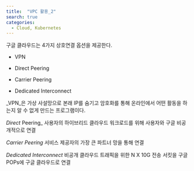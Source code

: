 ```yaml
---
title:  "VPC 활용_2"
search: true
categories: 
  - Cloud, Kubernetes
---
```


구글 클라우드는 4가지 상호연결 옵션을 제공한다.

- VPN 

- Direct Peering 

- Carrier Peering 

- Dedicated Interconnect



_VPN_은 가상 사설망으로 본래 IP를 숨기고 암호화를 통해 온라인에서 어떤 활동을 하는지 알 수 없게 만드는 프로그램이다.  

_Direct_ Peering_ 사용자의 하이브리드 클라우드 워크로드를 위해 사용자와 구글 비공개적으로 연결  

_Carrier Peering_ 서비스 제공자의 가장 큰 파트너 망을 통해 연결  

_Dedicated Interconnect_ 비공개 클라우드 트래픽을 위한 N X 10G 전송 서킷을 구글 POPs에 구글 클라우드로 연결  

